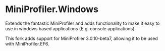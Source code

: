 MiniProfiler.Windows
====================

Extends the fantastic MiniProfiler and adds functionality to make it easy to use in windows based applications (E.g. console applications)

This fork adds support for MiniProfiler 3.0.10-beta7, allowing it to be used with MiniProfiler.EF6.
